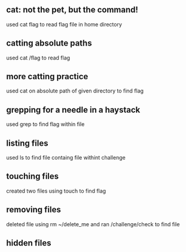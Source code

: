 ## cat: not the pet, but the command!
used cat flag to read flag file in home directory

## catting absolute paths
used cat /flag to read flag 

## more catting practice
used cat on absolute path of given directory to find flag

## grepping for a needle in a haystack
used grep to find flag within file

## listing files
used ls to find file containg file withint challenge 

## touching files
created two files using touch to find flag

## removing files
deleted file using rm ~/delete_me and ran /challenge/check to find file

## hidden files
